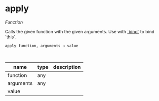 # apply

_Function_

Calls the given function with the given arguments. Use with [&#x60;bind&#x60;](#bind) to bind &#x60;this&#x60;.

<pre><code>apply function, arguments &rarr; value</code></pre>
<br>

| name | type | description |
|------|------|-------------|
|function|any||
|arguments|any||
|value|||



